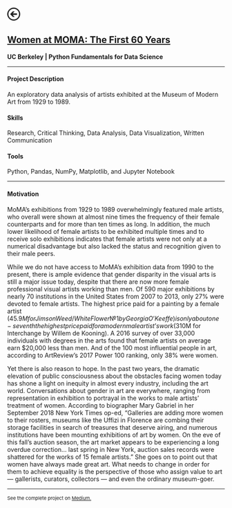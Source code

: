 [<img src="images/arrow_back.png?raw=true" width="30"/>](/data_science)

## [Women at MOMA: The First 60 Years](https://medium.com/berkeleyischool/women-at-moma-the-first-60-years-383d6b98f4f)
**UC Berkeley | Python Fundamentals for Data Science**<br>

---

#### Project Description
An exploratory data analysis of artists exhibited at the Museum of Modern Art from 1929 to 1989.

#### Skills 
Research, Critical Thinking, Data Analysis, Data Visualization, Written Communication

#### Tools 
Python, Pandas, NumPy, Matplotlib, and Jupyter Notebook

---

#### Motivation

MoMA’s exhibitions from 1929 to 1989 overwhelmingly featured male artists, who overall were shown at almost nine times the frequency of their female counterparts and for more than ten times as long. In addition, the much lower likelihood of female artists to be exhibited multiple times and to receive solo exhibitions indicates that female artists were not only at a numerical disadvantage but also lacked the status and recognition given to their male peers.

While we do not have access to MoMA’s exhibition data from 1990 to the present, there is ample evidence that gender disparity in the visual arts is still a major issue today, despite that there are now more female professional visual artists working than men. Of 590 major exhibitions by nearly 70 institutions in the United States from 2007 to 2013, only 27% were devoted to female artists. The highest price paid for a painting by a female artist ($45.9M for Jimson Weed/White Flower №1 by Georgia O’Keeffe) is only about one-seventh the highest price paid for a modern male artist’s work ($310M for Interchange by Willem de Kooning). A 2016 survey of over 33,000 individuals with degrees in the arts found that female artists on average earn $20,000 less than men. And of the 100 most influential people in art, according to ArtReview’s 2017 Power 100 ranking, only 38% were women.

Yet there is also reason to hope. In the past two years, the dramatic elevation of public consciousness about the obstacles facing women today has shone a light on inequity in almost every industry, including the art world. Conversations about gender in art are everywhere, ranging from representation in exhibition to portrayal in the works to male artists’ treatment of women. According to biographer Mary Gabriel in her September 2018 New York Times op-ed, “Galleries are adding more women to their rosters, museums like the Uffizi in Florence are combing their storage facilities in search of treasures that deserve airing, and numerous institutions have been mounting exhibitions of art by women. On the eve of this fall’s auction season, the art market appears to be experiencing a long overdue correction… last spring in New York, auction sales records were shattered for the works of 15 female artists.” She goes on to point out that women have always made great art. What needs to change in order for them to achieve equality is the perspective of those who assign value to art — gallerists, curators, collectors — and even the ordinary museum-goer.

---
<p style="font-size:11px">See the complete project on <a href="https://medium.com/berkeleyischool/women-at-moma-the-first-60-years-383d6b98f4f">Medium.</a></p>
